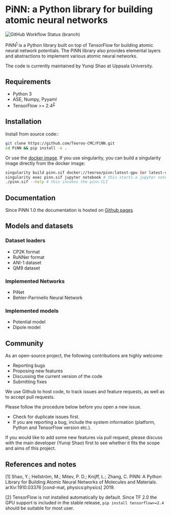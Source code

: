 # PiNN: a Python library for building atomic neural networks

![GitHub Workflow Status (branch)](https://img.shields.io/github/workflow/status/Teoroo-CMC/PiNN/Build%20and%20Test/TF2?label=build&style=flat-square)

PiNN<sup>[1](#fn1)</sup> is a Python library built on top of TensorFlow for
building atomic neural network potentials. The PiNN library also provides
elemental layers and abstractions to implement various atomic neural networks.

The code is currently maintained by Yunqi Shao at Uppsala University.

## Requirements

- Python 3
- ASE, Numpy, Pyyaml
- TensorFlow >= 2.4<sup>[2](#fn2)</sup>

## Installation

Install from source code::

``` sh
git clone https://github.com/Teoroo-CMC/PiNN.git 
cd PiNN && pip install -e .
```

Or use the [docker
image](https://cloud.docker.com/repository/docker/teoroo/pinn/tags). If you use
singularity, you can build a singularity image directly from the docker image:

``` sh
singularity build pinn.sif docker://teoroo/pinn:latest-gpu (or latest-cpu)
singularity exec pinn.sif jupyter notebook # this starts a jupyter notebook server
./pinn.sif --help # this invokes the pinn CLI
```

## Documentation

Since PiNN 1.0 the documentation is hosted on [Github pages](https://yqshao.github.io/PiNN/)

## Models and datasets

### Dataset loaders

- CP2K format
- RuNNer format
- ANI-1 dataset
- QM9 dataset

### Implemented Networks

- PiNet
- Behler-Parrinello Neural Network

### Implemented models

- Potential model
- Dipole model

## Community

As an open-source project, the following contributions are highly welcome:

- Reporting bugs
- Proposing new features
- Discussing the current version of the code
- Submitting fixes

We use Github to host code, to track issues and feature requests, as well
as to accept pull requests. 

Please follow the procedure below before you open a new issue.

- Check for duplicate issues first.
- If you are reporting a bug, include the system information
  (platform, Python and TensorFlow version etc.).

If you would like to add some new features via pull request, please
discuss with the main developer (Yunqi Shao) first to see whether it
fits the scope and aims of this project.

## References and notes

<a name="fn1">[1]</a> Shao, Y.; Hellström, M.; Mitev, P. D.; Knijff, L.; Zhang,
C. PiNN: A Python Library for Building Atomic Neural Networks of Molecules and
Materials. arXiv:1910.03376 [cond-mat, physics:physics] 2019.

<a name="fn2">[2]</a> TensorFlow is not installed automatically by default.
Since TF 2.0 the GPU support is included in the stable release, ``pip install
tensorflow>=2.4`` should be suitable for most user.


